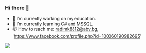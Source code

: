 ### Hi there 👋

- 🔭 I’m currently working on my education.
- 🌱 I’m currently learning C# and MSSQL.
- 📫 How to reach me: radimk8812@abv.bg, 'https://www.facebook.com/profile.php?id=100060190982695'


<img src="https://github-readme-stats.vercel.app/api?username=Radoslav8812&&show icons=true&title color=ffffff&icon color=bb2acf&text color=daf7dc&bg color=191919">
